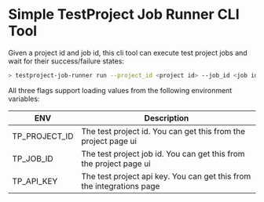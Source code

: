 # Simple TestProject Job Runner CLI Tool

Given a project id and job id, this cli tool can execute test project jobs and wait for their success/failure states:

```bash
> testproject-job-runner run --project_id <project id> --job_id <job id> --api_key <api key>
```

All three flags support loading values from the following environment variables:

| ENV | Description |
| - | - |
| TP_PROJECT_ID | The test project id. You can get this from the project page ui |
| TP_JOB_ID | The test project job id. You can get this from the project page ui |
| TP_API_KEY | The test project api key. You can get this from the integrations page |
